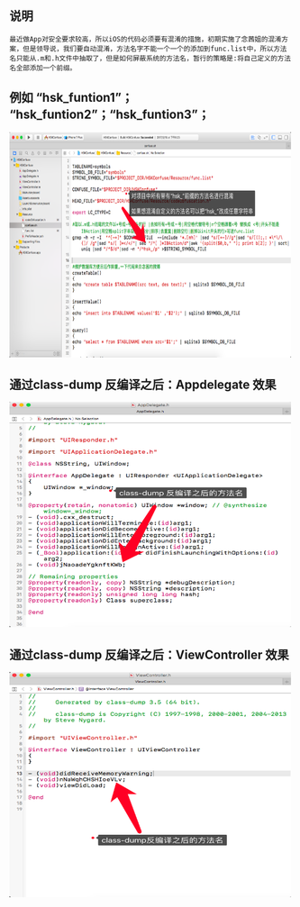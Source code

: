 ## 说明
    最近做App对安全要求较高，所以iOS的代码必须要有混淆的措施，初期实施了念茜姐的混淆方案，但是领导说，我们要自动混淆，方法名字不能一个一个的添加到func.list中，所以方法名只能从.m和.h文件中抽取了，但是如何屏蔽系统的方法名，暂行的策略是:将自己定义的方法名全部添加一个前缀。

##  例如 “hsk_funtion1”； “hsk_funtion2”；“hsk_funtion3”；
<img src="https://github.com/AidyBao/BMQConfuse/blob/master/Resoure/1.png" width=500px height=400px></img>

## 通过class-dump 反编译之后：Appdelegate 效果
<img src="https://github.com/AidyBao/BMQConfuse/blob/master/Resoure/2.png" width=500px height=400px></img>

## 通过class-dump 反编译之后：ViewController 效果
<img src="https://github.com/AidyBao/BMQConfuse/blob/master/Resoure/3.png" width=500px height=400px></img>

